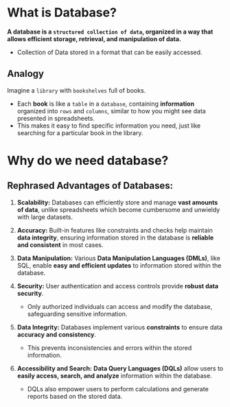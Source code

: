# What is Database?

**A database is a `structured collection of data`, organized in a way that allows efficient storage, retrieval, and manipulation of data.**

- Collection of Data stored in a format that can be easily accessed.

## Analogy

Imagine a `library` with `bookshelves` full of books.

- Each **book** is like a `table` in a `database`, containing **information** organized into `rows` and `columns`, similar to how you might see data presented in spreadsheets.
- This makes it easy to find specific information you need, just like searching for a particular book in the library.

# Why do we need database?

## Rephrased Advantages of Databases:

1. **Scalability:** Databases can efficiently store and manage **vast amounts of data**, unlike spreadsheets which become cumbersome and unwieldy with large datasets.

2. **Accuracy:** Built-in features like constraints and checks help maintain **data integrity**, ensuring information stored in the database is **reliable and consistent** in most cases.

3. **Data Manipulation:** Various **Data Manipulation Languages (DMLs)**, like SQL, enable **easy and efficient updates** to information stored within the database.

4. **Security:** User authentication and access controls provide **robust data security**.

   - Only authorized individuals can access and modify the database, safeguarding sensitive information.

5. **Data Integrity:** Databases implement various **constraints** to ensure data **accuracy and consistency**.

   - This prevents inconsistencies and errors within the stored information.

6. **Accessibility and Search:** **Data Query Languages (DQLs)** allow users to **easily access, search, and analyze** information within the database.
   - DQLs also empower users to perform calculations and generate reports based on the stored data.

